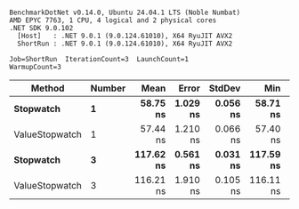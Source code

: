 ```

BenchmarkDotNet v0.14.0, Ubuntu 24.04.1 LTS (Noble Numbat)
AMD EPYC 7763, 1 CPU, 4 logical and 2 physical cores
.NET SDK 9.0.102
  [Host]   : .NET 9.0.1 (9.0.124.61010), X64 RyuJIT AVX2
  ShortRun : .NET 9.0.1 (9.0.124.61010), X64 RyuJIT AVX2

Job=ShortRun  IterationCount=3  LaunchCount=1  
WarmupCount=3  

```
| Method         | Number | Mean      | Error    | StdDev   | Min       | Max       | Allocated |
|--------------- |------- |----------:|---------:|---------:|----------:|----------:|----------:|
| **Stopwatch**      | **1**      |  **58.75 ns** | **1.029 ns** | **0.056 ns** |  **58.71 ns** |  **58.81 ns** |         **-** |
| ValueStopwatch | 1      |  57.44 ns | 1.210 ns | 0.066 ns |  57.40 ns |  57.52 ns |         - |
| **Stopwatch**      | **3**      | **117.62 ns** | **0.561 ns** | **0.031 ns** | **117.59 ns** | **117.65 ns** |         **-** |
| ValueStopwatch | 3      | 116.21 ns | 1.910 ns | 0.105 ns | 116.11 ns | 116.32 ns |         - |
